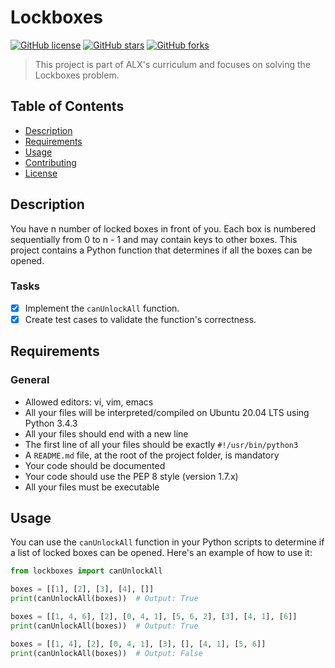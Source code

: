 # Lockboxes

[![GitHub license](https://img.shields.io/badge/license-MIT-blue.svg)](https://github.com/alx-interview/0x01-lockboxes/blob/main/LICENSE)
[![GitHub stars](https://img.shields.io/github/stars/alx-interview/0x01-lockboxes.svg)](https://github.com/alx-interview/0x01-lockboxes/stargazers)
[![GitHub forks](https://img.shields.io/github/forks/alx-interview/0x01-lockboxes.svg)](https://github.com/alx-interview/0x01-lockboxes/network)

> This project is part of ALX's curriculum and focuses on solving the Lockboxes problem.

## Table of Contents

- [Description](#description)
- [Requirements](#requirements)
- [Usage](#usage)
- [Contributing](#contributing)
- [License](#license)

## Description

You have n number of locked boxes in front of you. Each box is numbered sequentially from 0 to n - 1 and may contain keys to other boxes. This project contains a Python function that determines if all the boxes can be opened.

### Tasks

- [x] Implement the `canUnlockAll` function.
- [x] Create test cases to validate the function's correctness.

## Requirements

### General

- Allowed editors: vi, vim, emacs
- All your files will be interpreted/compiled on Ubuntu 20.04 LTS using Python 3.4.3
- All your files should end with a new line
- The first line of all your files should be exactly `#!/usr/bin/python3`
- A `README.md` file, at the root of the project folder, is mandatory
- Your code should be documented
- Your code should use the PEP 8 style (version 1.7.x)
- All your files must be executable

## Usage

You can use the `canUnlockAll` function in your Python scripts to determine if a list of locked boxes can be opened. Here's an example of how to use it:

```python
from lockboxes import canUnlockAll

boxes = [[1], [2], [3], [4], []]
print(canUnlockAll(boxes))  # Output: True

boxes = [[1, 4, 6], [2], [0, 4, 1], [5, 6, 2], [3], [4, 1], [6]]
print(canUnlockAll(boxes))  # Output: True

boxes = [[1, 4], [2], [0, 4, 1], [3], [], [4, 1], [5, 6]]
print(canUnlockAll(boxes))  # Output: False


